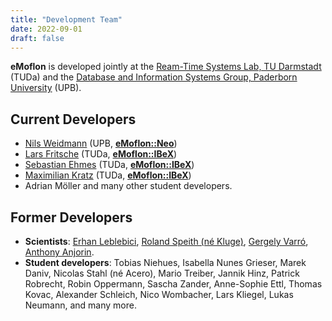```yaml
---
title: "Development Team"
date: 2022-09-01
draft: false
---
```


**eMoflon** is developed jointly at the [Ream-Time Systems Lab, TU Darmstadt](https://www.es.tu-darmstadt.de/en/) (TUDa) and the [Database and Information Systems Group, Paderborn University](https://cs.uni-paderborn.de/en/dbis/startseite/) (UPB).


## Current Developers

- [Nils Weidmann](https://cs.uni-paderborn.de/dbis/personal/arbeitsgruppe/mitarbeiter/nils-weidmann/visitenkarte/) (UPB, **[eMoflon::Neo](../neo)**)
- [Lars Fritsche](https://www.es.tu-darmstadt.de/es/team/lars-fritsche/) (TUDa, **[eMoflon::IBeX](../ibex)**)
- [Sebastian Ehmes](https://www.es.tu-darmstadt.de/es/team/sebastian-ehmes/) (TUDa, **[eMoflon::IBeX](../ibex)**)
- [Maximilian Kratz](https://www.es.tu-darmstadt.de/es/team/maximilian-kratz) (TUDa, **[eMoflon::IBeX](../ibex)**)
- Adrian Möller and many other student developers.


## Former Developers

- **Scientists**: [Erhan Leblebici](https://www.es.tu-darmstadt.de/es/ehemalige/erhan-leblebici), [Roland Speith (né Kluge)](https://www.es.tu-darmstadt.de/es/ehemalige/roland-speith-nee-kluge), [Gergely Varró](https://www.es.tu-darmstadt.de/es/team/gergely-varro), [Anthony Anjorin](https://www.es.tu-darmstadt.de/es/ehemalige/anthony-anjorin).
- **Student developers**: Tobias Niehues, Isabella Nunes Grieser, Marek Daniv, Nicolas Stahl (né Acero), Mario Treiber, Jannik Hinz, Patrick Robrecht, Robin Oppermann, Sascha Zander, Anne-Sophie Ettl, Thomas Kovac, Alexander Schleich, Nico Wombacher, Lars Kliegel, Lukas Neumann, and many more.
